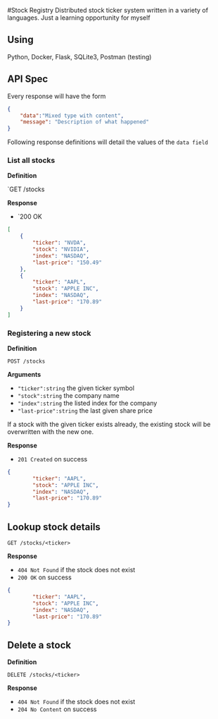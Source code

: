 #Stock Registry 
Distributed stock ticker system written in a variety of languages. Just a learning opportunity for myself

## Using 
Python, Docker, Flask, SQLite3, Postman (testing)


## API Spec

Every response will have the form 

```json
{
    "data":"Mixed type with content",
    "message": "Description of what happened"
}
```

Following response definitions will detail the values of the `data field`

### List all stocks

**Definition**

`GET /stocks

**Response**

- `200 OK

```json
[
    {
        "ticker": "NVDA",
        "stock": "NVIDIA",
        "index": "NASDAQ",
        "last-price": "150.49"
    },
    {
        "ticker": "AAPL",
        "stock": "APPLE INC",
        "index": "NASDAQ",
        "last-price": "170.89"
    }
]
```

### Registering a new stock

**Definition**

`POST /stocks`

**Arguments**

- `"ticker":string` the given ticker symbol
- `"stock":string` the company name
- `"index":string` the listed index for the company 
- `"last-price":string` the last given share price

If a stock with the given ticker exists already, the existing stock will be overwritten with the new one.

**Response**

- `201 Created` on success

```json
{
        "ticker": "AAPL",
        "stock": "APPLE INC",
        "index": "NASDAQ",
        "last-price": "170.89"
}
```

## Lookup stock details

`GET /stocks/<ticker>`

**Response**

- `404 Not Found` if the stock does not exist
- `200 OK` on success

```json
{
        "ticker": "AAPL",
        "stock": "APPLE INC",
        "index": "NASDAQ",
        "last-price": "170.89"
}
```

## Delete a stock

**Definition**

`DELETE /stocks/<ticker>`

**Response**

- `404 Not Found` if the stock does not exist
- `204 No Content` on success